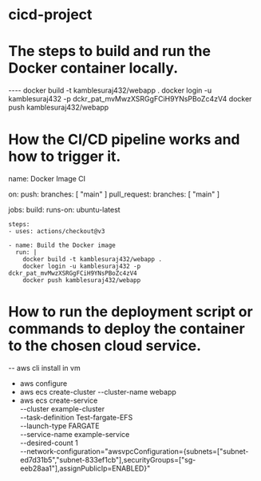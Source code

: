 # cicd-project
# The steps to build and run the Docker container locally.
---- docker build -t kamblesuraj432/webapp .
     docker login -u kamblesuraj432 -p dckr_pat_mvMwzXSRGgFCiH9YNsPBoZc4zV4
     docker push kamblesuraj432/webapp

# How the CI/CD pipeline works and how to trigger it.
name: Docker Image CI

on:
  push:
    branches: [ "main" ]
  pull_request:
    branches: [ "main" ]

jobs:
  build:
    runs-on: ubuntu-latest

    steps:
    - uses: actions/checkout@v3

    - name: Build the Docker image
      run: |
        docker build -t kamblesuraj432/webapp .
        docker login -u kamblesuraj432 -p dckr_pat_mvMwzXSRGgFCiH9YNsPBoZc4zV4
        docker push kamblesuraj432/webapp
# How to run the deployment script or commands to deploy the container to the chosen cloud service.
-- aws cli install in vm
- aws configure
- aws ecs create-cluster --cluster-name webapp
- aws ecs create-service \
    --cluster example-cluster \
    --task-definition Test-fargate-EFS \
    --launch-type FARGATE \
    --service-name example-service \
    --desired-count 1 \
    --network-configuration="awsvpcConfiguration={subnets=["subnet-ed7d31b5","subnet-833ef1cb"],securityGroups=["sg-eeb28aa1"],assignPublicIp=ENABLED}"
